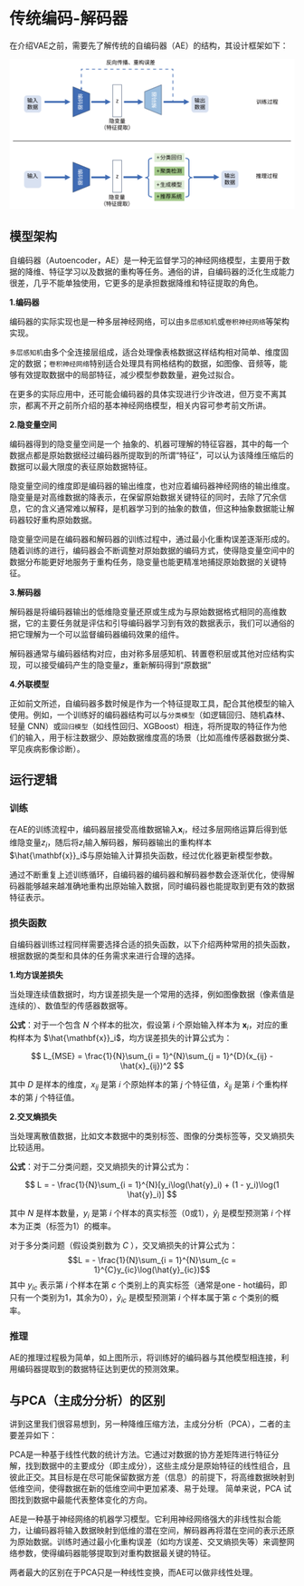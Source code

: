 # 传统编码-解码器
在介绍VAE之前，需要先了解传统的自编码器（AE）的结构，其设计框架如下：

![](自编码器.svg)

## 模型架构

自编码器（Autoencoder，AE）是一种无监督学习的神经网络模型，主要用于数据的降维、特征学习以及数据的重构等任务。通俗的讲，自编码器的泛化生成能力很差，几乎不能单独使用，它更多的是承担数据降维和特征提取的角色。

**1.编码器**

编码器的实际实现也是一种多层神经网络，可以由`多层感知机`或`卷积神经网络`等架构实现。

`多层感知机`由多个全连接层组成，适合处理像表格数据这样结构相对简单、维度固定的数据；`卷积神经网络`特别适合处理具有网格结构的数据，如图像、音频等，能够有效提取数据中的局部特征，减少模型参数数量，避免过拟合。

在更多的实际应用中，还可能会编码器的具体实现进行少许改进，但万变不离其宗，都离不开之前所介绍的基本神经网络模型，相关内容可参考前文所讲。


**2.隐变量空间**

编码器得到的隐变量空间是一个 抽象的、机器可理解的特征容器，其中的每一个数据点都是原始数据经过编码器所提取到的所谓“特征”，可以认为该降维压缩后的数据可以最大限度的表征原始数据特征。

隐变量空间的维度即是编码器的输出维度，也对应着编码器神经网络的输出维度。隐变量是对高维数据的降表示，在保留原始数据关键特征的同时，去除了冗余信息，它的含义通常难以解释，是机器学习到的抽象的数值，但这种抽象数据能让解码器较好重构原始数据。

隐变量空间是在编码器和解码器的训练过程中，通过最小化重构误差逐渐形成的。随着训练的进行，编码器会不断调整对原始数据的编码方式，使得隐变量空间中的数据分布能更好地服务于重构任务，隐变量也能更精准地捕捉原始数据的关键特征。

**3.解码器**

解码器是将编码器输出的低维隐变量还原或生成为与原始数据格式相同的高维数据，它的主要任务就是评估和引导编码器学习到有效的数据表示，我们可以通俗的把它理解为一个可以监督编码器编码效果的组件。

解码器通常与编码器结构对应，由对称多层感知机、转置卷积层或其他对应结构实现，可以接受编码产生的隐变量$z$，重新解码得到“原数据”

**4.外联模型**

正如前文所述，自编码器多数时候是作为一个特征提取工具，配合其他模型的输入使用。例如，一个训练好的编码器结构可以与`分类模型`（如逻辑回归、随机森林、轻量 CNN）或`回归模型`（如线性回归、XGBoost）相连，将所提取的特征作为他们的输入，用于标注数据少、原始数据维度高的场景（比如高维传感器数据分类、罕见疾病影像诊断）。

## 运行逻辑

### 训练

在AE的训练流程中，编码器层接受高维数据输入$\mathbf{x}_i$，经过多层网络运算后得到低维隐变量$z_i$，随后将$z_i$输入解码器，解码器输出的重构样本 $\hat{\mathbf{x}}_i$与原始输入计算损失函数，经过优化器更新模型参数。

通过不断重复上述训练循环，自编码器的编码器和解码器参数会逐渐优化，使得解码器能够越来越准确地重构出原始输入数据，同时编码器也能提取到更有效的数据特征表示。

### 损失函数

自编码器训练过程同样需要选择合适的损失函数，以下介绍两种常用的损失函数，根据数据的类型和具体的任务需求来进行合理的选择。 

**1.均方误差损失**

当处理连续值数据时，均方误差损失是一个常用的选择，例如图像数据（像素值是连续的）、数值型的传感器数据等。

**公式**：对于一个包含 $N$ 个样本的批次，假设第 $i$ 个原始输入样本为 $\mathbf{x}_i$，对应的重构样本为 $\hat{\mathbf{x}}_i$，均方误差损失的计算公式为：

$$ L_{MSE} = \frac{1}{N}\sum_{i = 1}^{N}\sum_{j = 1}^{D}(x_{ij} - \hat{x}_{ij})^2 $$

其中 $D$ 是样本的维度，$x_{ij}$ 是第 $i$ 个原始样本的第 $j$ 个特征值，$\hat{x}_{ij}$ 是第 $i$ 个重构样本的第 $j$ 个特征值。

**2.交叉熵损失**

当处理离散值数据，比如文本数据中的类别标签、图像的分类标签等，交叉熵损失比较适用。

**公式**：对于二分类问题，交叉熵损失的计算公式为：

$$ L = - \frac{1}{N}\sum_{i = 1}^{N}[y_i\log(\hat{y}_i) + (1 - y_i)\log(1 \hat{y}_i)] $$

其中 $N$ 是样本数量，$y_i$ 是第 $i$ 个样本的真实标签（0或1），$\hat{y}_i$ 是模型预测第 $i$ 个样本为正类（标签为1）的概率。

对于多分类问题（假设类别数为 $C$ ），交叉熵损失的计算公式为：
$$L = - \frac{1}{N}\sum_{i = 1}^{N}\sum_{c = 1}^{C}y_{ic}\log(\hat{y}_{ic})$$
其中 $y_{ic}$ 表示第 $i$ 个样本在第 $c$ 个类别上的真实标签（通常是one - hot编码，即只有一个类别为1，其余为0），$\hat{y}_{ic}$ 是模型预测第 $i$ 个样本属于第 $c$ 个类别的概率。

### 推理

AE的推理过程极为简单，如上图所示，将训练好的编码器与其他模型相连接，利用编码器提取到的数据特征达到更优的预测效果。



## 与PCA（主成分分析）的区别

讲到这里我们很容易想到，另一种降维压缩方法，主成分分析（PCA），二者的主要差异如下：

PCA是一种基于线性代数的统计方法。它通过对数据的协方差矩阵进行特征分解，找到数据中的主要成分（即主成分），这些主成分是原始特征的线性组合，且彼此正交。其目标是在尽可能保留数据方差（信息）的前提下，将高维数据映射到低维空间，使得数据在新的低维空间中更加紧凑、易于处理。 简单来说，PCA 试图找到数据中最能代表整体变化的方向。

AE是一种基于神经网络的机器学习模型。它利用神经网络强大的非线性拟合能力，让编码器将输入数据映射到低维的潜在空间，解码器再将潜在空间的表示还原为原始数据。训练时通过最小化重构误差（如均方误差、交叉熵损失等）来调整网络参数，使得编码器能够提取到对重构数据最关键的特征。

两者最大的区别在于PCA只是一种线性变换，而AE可以做非线性处理。